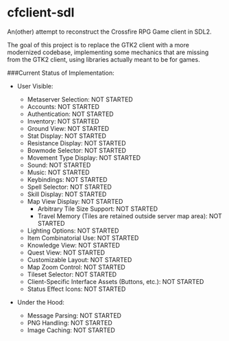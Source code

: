 # cfclient-sdl
An(other) attempt to reconstruct the Crossfire RPG Game client in SDL2.

The goal of this project is to replace the GTK2 client with a more modernized codebase,
implementing some mechanics that are missing from the GTK2 client,
using libraries actually meant to be for games.

###Current Status of Implementation:
- User Visible:
    - Metaserver Selection: NOT STARTED
    - Accounts: NOT STARTED
    - Authentication: NOT STARTED
    - Inventory: NOT STARTED
    - Ground View: NOT STARTED
    - Stat Display: NOT STARTED
    - Resistance Display: NOT STARTED
    - Bowmode Selector: NOT STARTED
    - Movement Type Display: NOT STARTED
    - Sound: NOT STARTED
    - Music: NOT STARTED
    - Keybindings: NOT STARTED
    - Spell Selector: NOT STARTED
    - Skill Display: NOT STARTED
    - Map View Display: NOT STARTED
        - Arbitrary Tile Size Support: NOT STARTED
        - Travel Memory (Tiles are retained outside server map area): NOT STARTED
    - Lighting Options: NOT STARTED
    - Item Combinatorial Use: NOT STARTED
    - Knowledge View: NOT STARTED
    - Quest View: NOT STARTED
    - Customizable Layout: NOT STARTED
    - Map Zoom Control: NOT STARTED
    - Tileset Selector: NOT STARTED
    - Client-Specific Interface Assets (Buttons, etc.): NOT STARTED
    - Status Effect Icons: NOT STARTED

- Under the Hood:
    - Message Parsing: NOT STARTED
    - PNG Handling: NOT STARTED
    - Image Caching: NOT STARTED